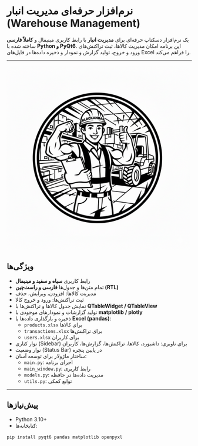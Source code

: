 # نرم‌افزار حرفه‌ای مدیریت انبار (Warehouse Management)

یک نرم‌افزار دسکتاپ حرفه‌ای برای **مدیریت انبار** با رابط کاربری مینیمال و **کاملاً فارسی** ساخته شده با **Python و PyQt6**. این برنامه امکان مدیریت کالاها، ثبت تراکنش‌های ورود و خروج، تولید گزارش و نمودار و ذخیره داده‌ها در فایل‌های Excel را فراهم می‌کند.

---
<img src="logord.png" alt="تصویر رابط کاربری" width="500"/>

## ویژگی‌ها

- رابط کاربری **سیاه و سفید و مینیمال**  
- تمام متن‌ها و جدول‌ها **فارسی و راست‌چین (RTL)**  
- مدیریت کالاها: افزودن، ویرایش، حذف  
- ثبت تراکنش‌ها: ورود و خروج کالا  
- نمایش جدول کالاها و تراکنش‌ها با **QTableWidget / QTableView**  
- تولید گزارشات و نمودارهای موجودی با **matplotlib / plotly**  
- ذخیره و بارگذاری داده‌ها با **Excel (pandas)**:  
  - `products.xlsx` برای کالاها  
  - `transactions.xlsx` برای تراکنش‌ها  
  - `users.xlsx` برای کاربران  
- نوار کناری (Sidebar) برای ناوبری: داشبورد، کالاها، تراکنش‌ها، گزارش‌ها، کاربران  
- نوار وضعیت (Status Bar) در پایین پنجره  
- ساختار ماژولار برای توسعه آسان:  
  - `main.py`: اجرای برنامه  
  - `main_window.py`: رابط کاربری  
  - `models.py`: مدیریت داده‌ها در حافظه  
  - `utils.py`: توابع کمکی  

---

## پیش‌نیازها

- Python 3.10+  
- کتابخانه‌ها:  
```bash
pip install pyqt6 pandas matplotlib openpyxl

